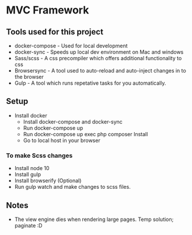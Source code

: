 MVC Framework
==

## Tools used for this project

* docker-compose - Used for local development
* docker-sync - Speeds up local dev environment on Mac and windows 
* Sass/scss - A css precompiler which offers additional functionality to css
* Browsersync - A tool used to auto-reload and auto-inject changes in to the browser
* Gulp - A tool which runs repetative tasks for you automatically.

## Setup

* Install docker 
    * Install docker-compose and docker-sync 
    * Run docker-compose up
    * Run docker-compose up exec php composer Install
    * Go to local host in your browser 

### To make Scss changes 

* Install node 10
* Install gulp
* Install browserify (Optional)
* Run gulp watch and make changes to scss files. 

## Notes

* The view engine dies when rendering large pages. Temp solution; paginate :D
